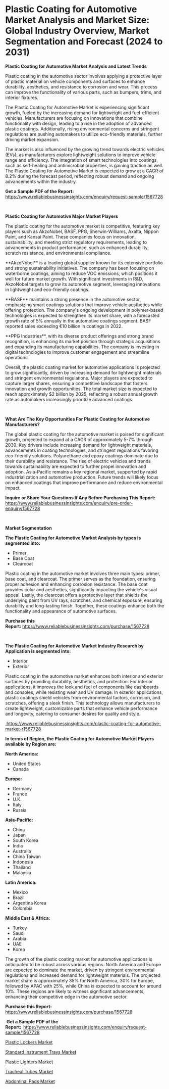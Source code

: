 <p><h1>Plastic Coating for Automotive Market Analysis and Market Size: Global Industry Overview, Market Segmentation and Forecast (2024 to 2031)</h1></p><p><strong>Plastic Coating for Automotive Market Analysis and Latest Trends</strong></p>
<p><p>Plastic coating in the automotive sector involves applying a protective layer of plastic material on vehicle components and surfaces to enhance durability, aesthetics, and resistance to corrosion and wear. This process can improve the functionality of various parts, such as bumpers, trims, and interior fixtures.</p><p>The Plastic Coating for Automotive Market is experiencing significant growth, fueled by the increasing demand for lightweight and fuel-efficient vehicles. Manufacturers are focusing on innovations that combine functionality with design, leading to a rise in the adoption of advanced plastic coatings. Additionally, rising environmental concerns and stringent regulations are pushing automakers to utilize eco-friendly materials, further driving market expansion.</p><p>The market is also influenced by the growing trend towards electric vehicles (EVs), as manufacturers explore lightweight solutions to improve vehicle range and efficiency. The integration of smart technologies into coatings, such as self-healing and antimicrobial properties, is gaining traction as well. The Plastic Coating for Automotive Market is expected to grow at a CAGR of 8.2% during the forecast period, reflecting robust demand and ongoing advancements within the industry.</p></p>
<p><strong>Get a Sample PDF of the Report:&nbsp;</strong> <a href="https://www.reliablebusinessinsights.com/enquiry/request-sample/1567728?utm_campaign=118&utm_medium=2&utm_source=Github&utm_content=ia&utm_term=17112024&utm_id=plastic-coating-for-automotive">https://www.reliablebusinessinsights.com/enquiry/request-sample/1567728</a></p>
<p>&nbsp;</p>
<p><strong>Plastic Coating for Automotive Major Market Players</strong></p>
<p><p>The plastic coating for the automotive market is competitive, featuring key players such as AkzoNobel, BASF, PPG, Sherwin-Williams, Axalta, Nippon Paint, and Kansai Paint. These companies focus on innovation, sustainability, and meeting strict regulatory requirements, leading to advancements in product performance, such as enhanced durability, scratch resistance, and environmental compliance.</p><p>**AkzoNobel** is a leading global supplier known for its extensive portfolio and strong sustainability initiatives. The company has been focusing on waterborne coatings, aiming to reduce VOC emissions, which positions it well for future market growth. With significant investments in R&D, AkzoNobel targets to grow its automotive segment, leveraging innovations in lightweight and eco-friendly coatings.</p><p>**BASF** maintains a strong presence in the automotive sector, emphasizing smart coatings solutions that improve vehicle aesthetics while offering protection. The company's ongoing development in polymer-based technologies is expected to strengthen its market share, with a forecasted growth rate of 5% annually in the automotive coatings segment. BASF reported sales exceeding €10 billion in coatings in 2022.</p><p>**PPG Industries**, with its diverse product offerings and strong brand recognition, is enhancing its market position through strategic acquisitions and expanding its manufacturing capabilities. The company is investing in digital technologies to improve customer engagement and streamline operations.</p><p>Overall, the plastic coating market for automotive applications is projected to grow significantly, driven by increasing demand for lightweight materials and stringent environmental regulations. Major players are expected to capture larger shares, ensuring a competitive landscape that fosters innovation and growth opportunities. The total market size is expected to reach approximately $2 billion by 2025, reflecting a robust annual growth rate as automakers increasingly prioritize advanced coatings.</p></p>
<p>&nbsp;</p>
<p><strong>What Are The Key Opportunities For Plastic Coating for Automotive Manufacturers?</strong></p>
<p><p>The global plastic coating for the automotive market is poised for significant growth, projected to expand at a CAGR of approximately 5-7% through 2030. Key drivers include increasing demand for lightweight materials, advancements in coating technologies, and stringent regulations favoring eco-friendly solutions. Polyurethane and epoxy coatings dominate due to their durability and resistance. The rise of electric vehicles and trends towards sustainability are expected to further propel innovation and adoption. Asia-Pacific remains a key regional market, supported by rapid industrialization and automotive production. Future trends will likely focus on enhanced coatings that improve performance and reduce environmental impact.</p></p>
<p><strong>Inquire or Share Your Questions If Any Before Purchasing This Report:</strong> <a href="https://www.reliablebusinessinsights.com/enquiry/pre-order-enquiry/1567728?utm_campaign=118&utm_medium=2&utm_source=Github&utm_content=ia&utm_term=17112024&utm_id=plastic-coating-for-automotive">https://www.reliablebusinessinsights.com/enquiry/pre-order-enquiry/1567728</a></p>
<p>&nbsp;</p>
<p><strong>Market Segmentation</strong></p>
<p><strong>The Plastic Coating for Automotive Market Analysis by types is segmented into:</strong></p>
<p><ul><li>Primer</li><li>Base Coat</li><li>Clearcoat</li></ul></p>
<p><p>Plastic coating in the automotive market involves three main types: primer, base coat, and clearcoat. The primer serves as the foundation, ensuring proper adhesion and enhancing corrosion resistance. The base coat provides color and aesthetics, significantly impacting the vehicle's visual appeal. Lastly, the clearcoat offers a protective layer that shields the underlying paint from UV rays, scratches, and chemical exposure, ensuring durability and long-lasting finish. Together, these coatings enhance both the functionality and appearance of automotive surfaces.</p></p>
<p><strong>Purchase this Report:&nbsp;</strong><a href="https://www.reliablebusinessinsights.com/purchase/1567728?utm_campaign=118&utm_medium=2&utm_source=Github&utm_content=ia&utm_term=17112024&utm_id=plastic-coating-for-automotive">https://www.reliablebusinessinsights.com/purchase/1567728</a></p>
<p>&nbsp;</p>
<p><strong>The Plastic Coating for Automotive Market Industry Research by Application is segmented into:</strong></p>
<p><ul><li>Interior</li><li>Exterior</li></ul></p>
<p><p>Plastic coating in the automotive market enhances both interior and exterior surfaces by providing durability, aesthetics, and protection. For interior applications, it improves the look and feel of components like dashboards and consoles, while resisting wear and UV damage. In exterior applications, plastic coatings shield vehicles from environmental factors, corrosion, and scratches, offering a sleek finish. This technology allows manufacturers to create lightweight, customizable parts that enhance vehicle performance and longevity, catering to consumer desires for quality and style.</p></p>
<p><a href="https://www.reliablebusinessinsights.com/plastic-coating-for-automotive-market-r1567728?utm_campaign=118&utm_medium=2&utm_source=Github&utm_content=ia&utm_term=17112024&utm_id=plastic-coating-for-automotive">&nbsp;https://www.reliablebusinessinsights.com/plastic-coating-for-automotive-market-r1567728</a></p>
<p><strong>In terms of Region, the Plastic Coating for Automotive Market Players available by Region are:</strong></p>
<p>
    <p> <strong> North America: </strong>
        <ul>
            <li>United States</li>
            <li>Canada</li>
        </ul>
        </p> 
    <p> <strong> Europe: </strong>
        <ul>
            <li>Germany</li>
            <li>France</li>
            <li>U.K.</li>
            <li>Italy</li>
            <li>Russia</li>
        </ul>
        </p> 
    <p> <strong> Asia-Pacific: </strong>
        <ul>
            <li>China</li>
            <li>Japan</li>
            <li>South Korea</li>
            <li>India</li>
            <li>Australia</li>
            <li>China Taiwan</li>
            <li>Indonesia</li>
            <li>Thailand</li>
            <li>Malaysia</li>
        </ul>
        </p> 
    <p> <strong> Latin America: </strong>
        <ul>
            <li>Mexico</li>
            <li>Brazil</li>
            <li>Argentina Korea</li>
            <li>Colombia</li>
        </ul>
        </p> 
    <p> <strong> Middle East & Africa: </strong>
        <ul>
            <li>Turkey</li>
            <li>Saudi</li>
            <li>Arabia</li>
            <li>UAE</li>
            <li>Korea</li>
        </ul>
    </p>
    </p>
<p><p>The growth of the plastic coating market for automotive applications is anticipated to be robust across various regions. North America and Europe are expected to dominate the market, driven by stringent environmental regulations and increased demand for lightweight materials. The projected market share is approximately 35% for North America, 30% for Europe, followed by APAC with 25%, while China is expected to account for around 10%. These regions are likely to witness significant advancements, enhancing their competitive edge in the automotive sector.</p></p>
<p><strong>Purchase this Report: </strong><a href="https://www.reliablebusinessinsights.com/purchase/1567728?utm_campaign=118&utm_medium=2&utm_source=Github&utm_content=ia&utm_term=17112024&utm_id=plastic-coating-for-automotive">https://www.reliablebusinessinsights.com/purchase/1567728</a></p>
<p>&nbsp;<strong>Get a Sample PDF of the Report:&nbsp;&nbsp;</strong><a href="https://www.reliablebusinessinsights.com/enquiry/request-sample/1567728?utm_campaign=118&utm_medium=2&utm_source=Github&utm_content=ia&utm_term=17112024&utm_id=plastic-coating-for-automotive">https://www.reliablebusinessinsights.com/enquiry/request-sample/1567728</a></p>
<p><strong></strong></p>
<p><p><a href="https://www.linkedin.com/pulse/plastic-lockers-market-transformation-comparative-analysis-2024-2031-9tycc?utm_campaign=118&utm_medium=2&utm_source=Github&utm_content=ia&utm_term=17112024&utm_id=plastic-coating-for-automotive">Plastic Lockers Market</a></p><p><a href="https://github.com/AlisaRowe24/Market-Research-Report-List-1/blob/main/standard-instrument-trays-market.md?utm_campaign=118&utm_medium=2&utm_source=Github&utm_content=ia&utm_term=17112024&utm_id=plastic-coating-for-automotive">Standard Instrument Trays Market</a></p><p><a href="https://www.linkedin.com/pulse/plastic-lighters-market-size-share-growth-analysis-type-application-xqcze?utm_campaign=118&utm_medium=2&utm_source=Github&utm_content=ia&utm_term=17112024&utm_id=plastic-coating-for-automotive">Plastic Lighters Market</a></p><p><a href="https://issuu.com/reportprime-2/docs/tracheal-tubes-market-size-2030.ppt_3d7c2d5e6e5ecb?utm_campaign=118&utm_medium=2&utm_source=Github&utm_content=ia&utm_term=17112024&utm_id=plastic-coating-for-automotive">Tracheal Tubes Market</a></p><p><a href="https://issuu.com/reportprime-2/docs/abdominal-pads-market-size-2030.ppt_fb9858e4cc5ac1?utm_campaign=118&utm_medium=2&utm_source=Github&utm_content=ia&utm_term=17112024&utm_id=plastic-coating-for-automotive">Abdominal Pads Market</a></p></p>